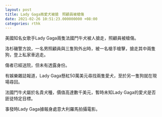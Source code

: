 ```yaml
---
layout: post
title: Lady Gaga兩愛犬被搶　照顧員被槍傷
date: 2021-02-26 10:51:23.000000000 +08:00
categories: rthk
---
```


美國知名女歌手Lady Gaga兩隻法國鬥牛犬被人搶走，照顧員被槍傷。

洛杉磯警方說，一名男照顧員與三隻狗外出時，被一名槍手槍擊，搶走其中兩隻狗，登上私家車逃走。

傷者已經送院，但未有透露身份。

有娛樂雜誌報道，Lady Gaga懸紅50萬美元尋找兩隻愛犬，至於另一隻狗就在現場尋回。

法國鬥牛犬屬於名貴犬種，價值高達數千美元，暫時未知Lady Gaga的愛犬是否匪徒特定目標。

事發時Lady Gaga據報身處意大利羅馬拍攝電影。
